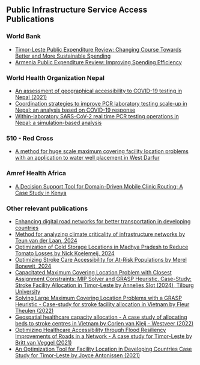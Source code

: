## Public Infrastructure Service Access Publications
### World Bank
- [Timor-Leste Public Expenditure Review: Changing Course Towards Better and More Sustainable Spending](https://openknowledge.worldbank.org/entities/publication/cb116c29-e08a-5b49-bc20-00afba7c0291)
- [Armenia Public Expenditure Review: Improving Spending Efficiency](https://github.com/Analytics-for-a-Better-World/Public-Infrastructure-Service-Access/blob/main/publications/ARMENIA%20PUBLIC%20EXPENDITURE%20REVIEW.pdf)
### World Health Organization Nepal
- [An assessment of geographical accessibility to COVID-19 testing in Nepal (2021)](https://www.thelancet.com/journals/lansea/article/PIIS2772-3682(24)00086-6/fulltext)
- [Coordination strategies to improve PCR laboratory testing scale-up in Nepal: an analysis based on COVID-19 response](https://github.com/Analytics-for-a-Better-World/Public-Infrastructure-Service-Access/blob/main/publications/Coordination%20strategies_Nepal.pdf)
- [Within-laboratory SARS-CoV-2 real time PCR testing operations in Nepal: a simulation-based analysis]()
### 510 - Red Cross
- [A method for huge scale maximum covering facility location problems with an application to water well placement in West Darfur](https://github.com/Analytics-for-a-Better-World/Public-Infrastructure-Service-Access/blob/main/publications/ClusteringMethod_Sudan.pdf)
### Amref Health Africa
- [A Decision Support Tool for Domain-Driven Mobile Clinic Routing: A Case Study in Kenya](https://aisel.aisnet.org/sigdsa2024/12/)

### Other relevant publications

- [Enhancing digital road networks for better transportation in developing countries](https://www.researchgate.net/publication/384542150_Enhancing_digital_road_networks_for_better_transportation_in_developing_countries)
- [Method for analyzing climate criticality of infrastructure networks by Teun van der Laan, 2024](https://github.com/Analytics-for-a-Better-World/Public-Infrastructure-Service-Access/blob/main/publications/Final_Master_Thesis_UvA%20(1)%20-%20Teun.pdf)
- [Optimization of Cold Storage Locations in Madhya Pradesh to Reduce Tomato Losses by Nick Koelemeij, 2024](https://github.com/Analytics-for-a-Better-World/Public-Infrastructure-Service-Access/blob/main/publications/MSc_Thesis_Nick_Koelemeij__15th_of_July__2024_.pdf)
- [Optimizing Stroke Care Accessibility for At-Risk Populations by Merel Bonewit, 2024](https://github.com/Analytics-for-a-Better-World/Public-Infrastructure-Service-Access/blob/main/publications/Bonewit%2C%20Merel%20Msc.pdf)
- [Capacitated Maximum Covering Location Problem with Closest Assignment Constraints: MIP Solver and GRASP Heuristic. Case-Study: Stroke Facility Allocation in Timor-Leste by Annelies Slot (2024), Tilburg University](https://github.com/Analytics-for-a-Better-World/Public-Infrastructure-Service-Access/blob/main/publications/FinalThesisAnneliesSlot.pdf)
- [Solving Large Maximum Covering Location Problems with a GRASP Heuristic - Case-study for stroke facility allocation in Vietnam by Fleur Theulen (2022)](https://drive.google.com/file/d/14jijFt_QJPSOwHG05rgv847Tg1qHErQD/view)
- [Geospatial healthcare capacity allocation - A case study of allocating beds to stroke centres in Vietnam by Corien van Kleij - Westveer (2022)](https://github.com/Analytics-for-a-Better-World/Public-Infrastructure-Service-Access/blob/main/publications/ThesisCorienWestveer.pdf)
- [Optimizing Healthcare Accessibility through Flood Resiliency Improvements of Roads in a Network - A case study for Timor-Leste by Britt van Veggel (2021)](https://github.com/Analytics-for-a-Better-World/Public-Infrastructure-Service-Access/blob/main/publications/MasterThesis_Britt_van_Veggel.pdf)
- [An Optimization Tool for Facility Location in Developing Countries Case Study for Timor-Leste by Joyce Antonissen (2021)](https://github.com/Analytics-for-a-Better-World/Public-Infrastructure-Service-Access/blob/main/publications/Joyce_Optimisation_Model.pdf)
